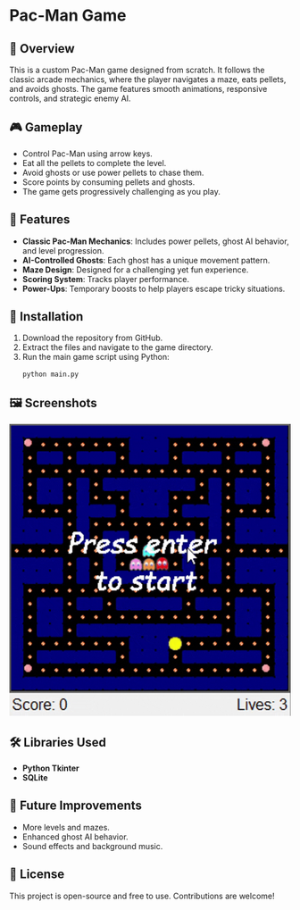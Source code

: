# Pac-Man Game

## 📌 Overview

This is a custom Pac-Man game designed from scratch. It follows the classic arcade mechanics, where the player navigates a maze, eats pellets, and avoids ghosts. The game features smooth animations, responsive controls, and strategic enemy AI.

## 🎮 Gameplay

- Control Pac-Man using arrow keys.
- Eat all the pellets to complete the level.
- Avoid ghosts or use power pellets to chase them.
- Score points by consuming pellets and ghosts.
- The game gets progressively challenging as you play.

## 🔑 Features

- **Classic Pac-Man Mechanics**: Includes power pellets, ghost AI behavior, and level progression.
- **AI-Controlled Ghosts**: Each ghost has a unique movement pattern.
- **Maze Design**: Designed for a challenging yet fun experience.
- **Scoring System**: Tracks player performance.
- **Power-Ups**: Temporary boosts to help players escape tricky situations.

## 📂 Installation

1. Download the repository from GitHub.
2. Extract the files and navigate to the game directory.
3. Run the main game script using Python:
   ```
   python main.py
   ```

## 🖼️ Screenshots

![Game play](/assets/screenshhot.gif)

## 🛠️ Libraries Used

- **Python Tkinter**
- **SQLite**


## 🚀 Future Improvements

- More levels and mazes.
- Enhanced ghost AI behavior.
- Sound effects and background music.

## 📜 License

This project is open-source and free to use. Contributions are welcome!

